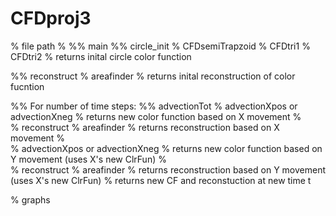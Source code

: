 # CFDproj3

% file path
% 
%% main
%%     circle_init
%         CFDsemiTrapzoid
%         CFDtri1
%         CFDtri2
%     returns inital circle color function
     
%%     reconstruct
%         areafinder
%     returns inital reconstruction of color fucntion
     
%%     For number of time steps:
%%     advectionTot
%         advectionXpos or advectionXneg
%         returns new color function based on X movement
%         
%         reconstruct
%             areafinder
%         returns reconstruction based on X movement
%         
%         advectionXpos or advectionXneg
%         returns new color function based on Y movement (uses X's new ClrFun)
%         
%         reconstruct
%             areafinder
%         returns reconstruction based on Y movement (uses X's new ClrFun)
%     returns new CF and reconstuction at new time t
 
%     graphs
